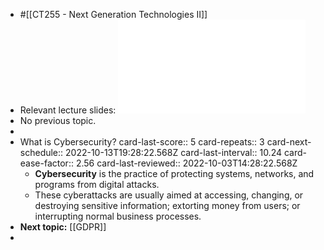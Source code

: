 - #[[CT255 - Next Generation Technologies II]]
- Relevant lecture slides: ![Lecture00.pdf](../assets/Lecture00_1662819191194_0.pdf)
- No previous topic.
-
- What is Cybersecurity?
  card-last-score:: 5
  card-repeats:: 3
  card-next-schedule:: 2022-10-13T19:28:22.568Z
  card-last-interval:: 10.24
  card-ease-factor:: 2.56
  card-last-reviewed:: 2022-10-03T14:28:22.568Z
	- **Cybersecurity** is the practice of protecting systems, networks, and programs from digital attacks.
	- These cyberattacks are usually aimed at accessing, changing, or destroying sensitive information; extorting money from users; or interrupting normal business processes.
- **Next topic:** [[GDPR]]
-